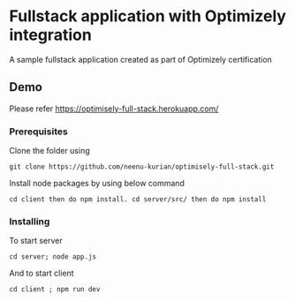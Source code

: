 # Fullstack application with Optimizely integration

A sample fullstack application created as part of Optimizely certification

## Demo

Please refer https://optimisely-full-stack.herokuapp.com/

### Prerequisites

Clone the folder using 
```
git clone https://github.com/neenu-kurian/optimisely-full-stack.git
```

Install node packages by using below command

```
cd client then do npm install. cd server/src/ then do npm install
```

### Installing

To start server

```
cd server; node app.js
```

And to start client

```
cd client ; npm run dev
```

